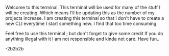 Welcome to this terminal.
This terminal will be used for many of the stuff I will be creating.
Which means I'll be updating this as the number of my projects increase.
I am creating this terminal so that I don't have to create a new CLI everytime I start something new.
I find that too time consuming.

Feel free to use this terminal ; but don't forget to give some credit
If you do anything illegal with it I am not responsible and kinda not care.
Have fun..

-2b2b2b